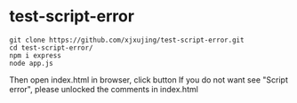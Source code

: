 # test-script-error

```shell
git clone https://github.com/xjxujing/test-script-error.git
cd test-script-error/
npm i express
node app.js
```

Then open index.html in browser, click button
If you do not want see "Script error", please unlocked the comments in index.html
